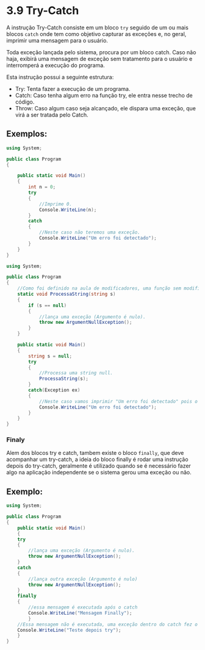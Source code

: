 # 3.9 Try-Catch

A instrução Try-Catch consiste em um bloco `try` seguido de um ou mais blocos `catch` onde tem como objetivo capturar as exceções e, no geral, imprimir uma mensagem para o usuário.

Toda exceção lançada pelo sistema, procura por um bloco catch. Caso não haja, exibirá uma mensagem de exceção sem tratamento para o usuário e interromperá a execução do programa.

Esta instrução possui a seguinte estrutura:

- Try: Tenta fazer a execução de um programa.
- Catch: Caso tenha algum erro na função try, ele entra nesse trecho de código.
- Throw: Caso algum caso seja alcançado, ele dispara uma exceção, que virá a ser tratada pelo Catch.

## Exemplos:

```cs
using System;

public class Program
{

	public static void Main()
	{
		int n = 0;
		try
		{
			//Imprime 0.
			Console.WriteLine(n);
		}
		catch
		{
			//Neste caso não teremos uma exceção.
			Console.WriteLine("Um erro foi detectado");
		}
	}
}
```

```cs
using System;

public class Program
{
	//Como foi definido na aula de modificadores, uma função sem modificadores private ou public é necessariamente private
	static void ProcessaString(string s)
	{
		if (s == null)
		{
			//lança uma exceção (Argumento é nulo).
			throw new ArgumentNullException();
		}
	}

	public static void Main()
	{
		string s = null;
		try
		{
			//Processa uma string null.
			ProcessaString(s);
		}
		catch(Exception ex)
		{
			//Neste caso vamos imprimir "Um erro foi detectado" pois o valor passado irá disparará uma exceção.
			Console.WriteLine("Um erro foi detectado");
		}
	}
}
```

### Finaly

Alem dos blocos try e catch, tambem existe o bloco `finally`, que deve acompanhar um try-catch, a ideia do bloco finally é rodar uma instrução depois do try-catch, geralmente é utilizado quando se é necessário fazer algo na aplicação independente se o sistema gerou uma exceção ou não.

## Exemplo:

```cs
using System;

public class Program
{
	public static void Main()
	{
	try 
	{ 
		//lança uma exceção (Argumento é nulo).
		throw new ArgumentNullException();
	} 
	catch
	{
		//lança outra exceção (Argumento é nulo)
		throw new ArgumentNullException();
	}
	finally
	{ 
		//essa mensagem é executada após o catch
		Console.WriteLine("Mensagem Finally"); 
        }
	//Essa mensagem não é executada, uma exceção dentro do catch fez o sistema ser interrompido
	Console.WriteLine("Teste depois try");
    }
}
```
